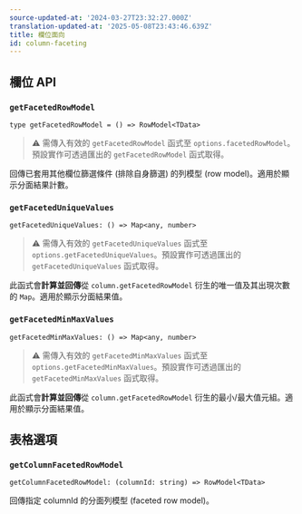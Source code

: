 ```yaml
---
source-updated-at: '2024-03-27T23:32:27.000Z'
translation-updated-at: '2025-05-08T23:43:46.639Z'
title: 欄位面向
id: column-faceting
---
```

## 欄位 API

### `getFacetedRowModel`

```tsx
type getFacetedRowModel = () => RowModel<TData>
```

> ⚠️ 需傳入有效的 `getFacetedRowModel` 函式至 `options.facetedRowModel`。預設實作可透過匯出的 `getFacetedRowModel` 函式取得。

回傳已套用其他欄位篩選條件 (排除自身篩選) 的列模型 (row model)。適用於顯示分面結果計數。

### `getFacetedUniqueValues`

```tsx
getFacetedUniqueValues: () => Map<any, number>
```

> ⚠️ 需傳入有效的 `getFacetedUniqueValues` 函式至 `options.getFacetedUniqueValues`。預設實作可透過匯出的 `getFacetedUniqueValues` 函式取得。

此函式會**計算並回傳**從 `column.getFacetedRowModel` 衍生的唯一值及其出現次數的 `Map`。適用於顯示分面結果值。

### `getFacetedMinMaxValues`

```tsx
getFacetedMinMaxValues: () => Map<any, number>
```

> ⚠️ 需傳入有效的 `getFacetedMinMaxValues` 函式至 `options.getFacetedMinMaxValues`。預設實作可透過匯出的 `getFacetedMinMaxValues` 函式取得。

此函式會**計算並回傳**從 `column.getFacetedRowModel` 衍生的最小/最大值元組。適用於顯示分面結果值。

## 表格選項

### `getColumnFacetedRowModel`

```tsx
getColumnFacetedRowModel: (columnId: string) => RowModel<TData>
```

回傳指定 columnId 的分面列模型 (faceted row model)。
